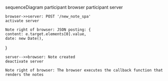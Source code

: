 sequenceDiagram
    participant browser
    participant server

    browser->>server: POST '/new_note_spa'
    activate server

    Note right of browser: JSON posting: {
    content: e.target.elements[0].value,
    date: new Date(),
  }

    server-->>browser: Note created
    deactivate server

    Note right of browser: The browser executes the callback function that renders the notes